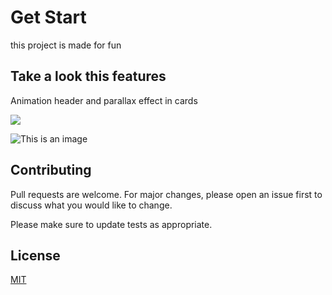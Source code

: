 # Get Start

this project is made for fun


## Take a look this features

Animation header and parallax effect in cards

![](https://github.com/kelevra9900/iOS15-project/blob/main/app.gif)

![This is an image](https://firebasestorage.googleapis.com/v0/b/portafolio-rt.appspot.com/o/Simulator%20Screen%20Shot%20-%20iPhone%2013%20-%202022-01-14%20at%2012.52.20.png?alt=media&token=64a54556-68c9-4e5f-9520-69290a10425a)

## Contributing
Pull requests are welcome. For major changes, please open an issue first to discuss what you would like to change.

Please make sure to update tests as appropriate.

## License
[MIT](https://choosealicense.com/licenses/mit/)
